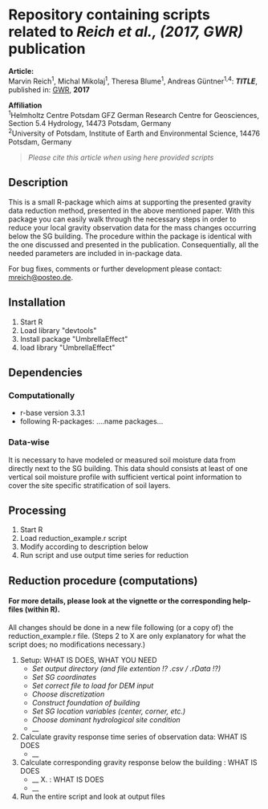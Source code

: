 Repository containing scripts related to _Reich et al., (2017, GWR)_ publication
======================================================================
**Article:**  
Marvin Reich<sup>1</sup>, Michal Mikolaj<sup>1</sup>, Theresa Blume<sup>1</sup>, Andreas Güntner<sup>1,4</sup>: **_TITLE_**, published in: [GWR](http://link.com), **2017**

**Affiliation**  
<sup>1</sup>Helmholtz Centre Potsdam GFZ German Research Centre for Geosciences, Section 5.4 Hydrology, 14473 Potsdam, Germany  
<sup>2</sup>University of Potsdam, Institute of Earth and Environmental Science, 14476 Potsdam, Germany
> _Please cite this article when using here provided scripts_

## Description

This is a small R-package which aims at supporting the presented gravity data reduction method,
presented in the above mentioned paper.
With this package you can easily walk through the necessary steps in order to reduce your local
gravity observation data for the mass changes occurring below the SG building.
The procedure within the package is identical with the one discussed and presented in the publication.
Consequentially, all the needed parameters are included in in-package data.

For bug fixes, comments or further development please contact: mreich@posteo.de.

## Installation

1. Start R
2. Load library "devtools"
3. Install package "UmbrellaEffect"
4. load library "UmbrellaEffect"

## Dependencies

### Computationally
* r-base version 3.3.1
* following R-packages: ....name packages...

### Data-wise
It is necessary to have modeled or measured soil moisture data from directly next to the SG building.
This data should consists at least of one vertical soil moisture profile with sufficient vertical point information
to cover the site specific stratification of soil layers.

## Processing

1. Start R
2. Load reduction_example.r script
3. Modify according to description below
4. Run script and use output time series for reduction

## Reduction procedure (computations)
#### For more details, please look at the vignette or the corresponding help-files (within R).

All changes should be done in a new file following (or a copy of) the reduction_example.r file.
(Steps 2 to X are only explanatory for what the script does; no modifications necessary.)

1. Setup: WHAT IS DOES, WHAT YOU NEED
	* _Set output directory (and file extention !? .csv / .rData !?)_
	* _Set SG coordinates_
	* _Set correct file to load for DEM input_
	* _Choose discretization_
	* _Construct foundation of building_
	* _Set SG location variables (center, corner, etc.)_
	* _Choose dominant hydrological site condition_
	* __
2. Calculate gravity response time series of observation data: WHAT IS DOES 
	* __
3. Calculate corresponding gravity response below the building : WHAT IS DOES 
	* __
X. : WHAT IS DOES 
	* __
5. Run the entire script and look at output files
